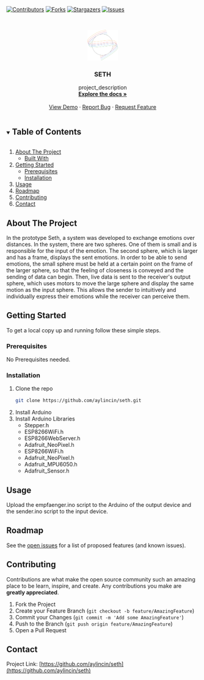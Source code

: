 <!--
*** Thanks for checking out the Best-README-Template. If you have a suggestion
*** that would make this better, please fork the repo and create a pull request
*** or simply open an issue with the tag "enhancement".
*** Thanks again! Now go create something AMAZING! :D
***
***
***
*** To avoid retyping too much info. Do a search and replace for the following:
*** github_username, repo_name, twitter_handle, email, project_title, project_description
-->



<!-- PROJECT SHIELDS -->
<!--
*** I'm using markdown "reference style" links for readability.
*** Reference links are enclosed in brackets [ ] instead of parentheses ( ).
*** See the bottom of this document for the declaration of the reference variables
*** for contributors-url, forks-url, etc. This is an optional, concise syntax you may use.
*** https://www.markdownguide.org/basic-syntax/#reference-style-links
-->
[![Contributors][contributors-shield]][contributors-url]
[![Forks][forks-shield]][forks-url]
[![Stargazers][stars-shield]][stars-url]
[![Issues][issues-shield]][issues-url]


<!-- PROJECT LOGO -->
<br />
<p align="center">
  <a href="https://github.com/aylincin/seth">
    <img src="logo.png" alt="Logo" width="80" height="80">
  </a>

  <h3 align="center">SETH</h3>

  <p align="center">
    project_description
    <br />
    <a href="https://github.com/aylincin/seth"><strong>Explore the docs »</strong></a>
    <br />
    <br />
    <a href="https://www.youtube.com/watch?v=fwbWFBLgVIw">View Demo</a>
    ·
    <a href="https://github.com/aylincin/seth/issues">Report Bug</a>
    ·
    <a href="https://github.com/aylincin/seth/issues">Request Feature</a>
  </p>
</p>



<!-- TABLE OF CONTENTS -->
<details open="open">
  <summary><h2 style="display: inline-block">Table of Contents</h2></summary>
  <ol>
    <li>
      <a href="#about-the-project">About The Project</a>
      <ul>
        <li><a href="#built-with">Built With</a></li>
      </ul>
    </li>
    <li>
      <a href="#getting-started">Getting Started</a>
      <ul>
        <li><a href="#prerequisites">Prerequisites</a></li>
        <li><a href="#installation">Installation</a></li>
      </ul>
    </li>
    <li><a href="#usage">Usage</a></li>
    <li><a href="#roadmap">Roadmap</a></li>
    <li><a href="#contributing">Contributing</a></li>
    <!-- <li><a href="#license">License</a></li> -->
    <li><a href="#contact">Contact</a></li>
    <!-- <li><a href="#acknowledgements">Acknowledgements</a></li> -->
  </ol>
</details>



<!-- ABOUT THE PROJECT -->
## About The Project

In the prototype Seth, a system was developed to exchange emotions over distances. In the system, there are two spheres. One of them is small and is responsible for the input of the emotion. The second sphere, which is larger and has a frame, displays the sent emotions. In order to be able to send emotions, the small sphere must be held at a certain point on the frame of the larger sphere, so that the feeling of closeness is conveyed and the sending of data can begin. Then, live data is sent to the receiver's output sphere, which uses motors to move the large sphere and display the same motion as the input sphere. This allows the sender to intuitively and individually express their emotions while the receiver can perceive them.

<!-- [![Product Name Screen Shot][product-screenshot]](https://example.com) -->

<!-- Here's a blank template to get started:
**To avoid retyping too much info. Do a search and replace with your text editor for the following:**
`github_username`, `repo_name`, `twitter_handle`, `email`, `project_title`, `project_description` -->


<!-- ### Built With

* []()
* []()
* []() -->



<!-- GETTING STARTED -->
## Getting Started

To get a local copy up and running follow these simple steps.

### Prerequisites

No Prerequisites needed.

### Installation

1. Clone the repo
   ```sh
   git clone https://github.com/aylincin/seth.git
   ```
2. Install Arduino
3. Install Arduino Libraries
   * Stepper.h
   * ESP8266WiFi.h
   * ESP8266WebServer.h
   * Adafruit_NeoPixel.h
   * ESP8266WiFi.h
   * Adafruit_NeoPixel.h
   * Adafruit_MPU6050.h
   * Adafruit_Sensor.h


<!-- USAGE EXAMPLES -->
## Usage

Upload the empfaenger.ino script to the Arduino of the output device and the sender.ino script to the input device.



<!-- ROADMAP -->
## Roadmap

See the [open issues](https://github.com/aylincin/seth/issues) for a list of proposed features (and known issues).



<!-- CONTRIBUTING -->
## Contributing

Contributions are what make the open source community such an amazing place to be learn, inspire, and create. Any contributions you make are **greatly appreciated**.

1. Fork the Project
2. Create your Feature Branch (`git checkout -b feature/AmazingFeature`)
3. Commit your Changes (`git commit -m 'Add some AmazingFeature'`)
4. Push to the Branch (`git push origin feature/AmazingFeature`)
5. Open a Pull Request



<!-- LICENSE -->
<!-- ## License

Distributed under the MIT License. See `LICENSE` for more information. -->



<!-- CONTACT -->
## Contact

<!-- Your Name - [@twitter_handle](https://twitter.com/twitter_handle) - email -->

Project Link: [https://github.com/aylincin/seth](https://github.com/aylincin/seth)



<!-- ACKNOWLEDGEMENTS -->
<!-- ## Acknowledgements

* []()
* []()
* []() -->





<!-- MARKDOWN LINKS & IMAGES -->
<!-- https://www.markdownguide.org/basic-syntax/#reference-style-links -->
[contributors-shield]: https://img.shields.io/github/contributors/aylincin/seth.svg?style=for-the-badge
[contributors-url]: https://github.com/aylincin/seth/graphs/contributors
[forks-shield]: https://img.shields.io/github/forks/aylincin/seth.svg?style=for-the-badge
[forks-url]: https://github.com/aylincin/seth/network/members
[stars-shield]: https://img.shields.io/github/stars/aylincin/seth.svg?style=for-the-badge
[stars-url]: https://github.com/aylincin/seth/stargazers
[issues-shield]: https://img.shields.io/github/issues/aylincin/seth.svg?style=for-the-badge
[issues-url]: https://github.com/aylincin/seth/issues
